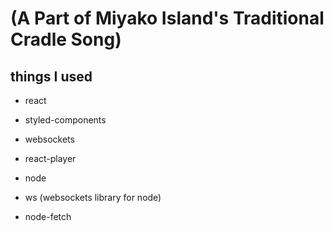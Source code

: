 # (A Part of Miyako Island's Traditional Cradle Song)

## things I used

- react

- styled-components

- websockets

- react-player

- node

- ws (websockets library for node)

- node-fetch
